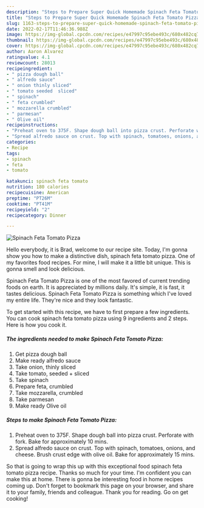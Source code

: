 ```yaml
---
description: "Steps to Prepare Super Quick Homemade Spinach Feta Tomato Pizza"
title: "Steps to Prepare Super Quick Homemade Spinach Feta Tomato Pizza"
slug: 1163-steps-to-prepare-super-quick-homemade-spinach-feta-tomato-pizza
date: 2022-02-17T11:46:36.988Z
image: https://img-global.cpcdn.com/recipes/e47997c95ebe493c/680x482cq70/spinach-feta-tomato-pizza-recipe-main-photo.jpg
thumbnail: https://img-global.cpcdn.com/recipes/e47997c95ebe493c/680x482cq70/spinach-feta-tomato-pizza-recipe-main-photo.jpg
cover: https://img-global.cpcdn.com/recipes/e47997c95ebe493c/680x482cq70/spinach-feta-tomato-pizza-recipe-main-photo.jpg
author: Aaron Alvarez
ratingvalue: 4.1
reviewcount: 28013
recipeingredient:
- " pizza dough ball"
- " alfredo sauce"
- " onion thinly sliced"
- " tomato seeded  sliced"
- " spinach"
- " feta crumbled"
- " mozzarella crumbled"
- " parmesan"
- " Olive oil"
recipeinstructions:
- "Preheat oven to 375F. Shape dough ball into pizza crust. Perforate with fork. Bake for approximately 10 mins."
- "Spread alfredo sauce on crust. Top with spinach, tomatoes, onions, and cheese. Brush crust edge with olive oil. Bake for approximately 15 mins."
categories:
- Recipe
tags:
- spinach
- feta
- tomato

katakunci: spinach feta tomato 
nutrition: 180 calories
recipecuisine: American
preptime: "PT26M"
cooktime: "PT41M"
recipeyield: "2"
recipecategory: Dinner

---
```



![Spinach Feta Tomato Pizza](https://img-global.cpcdn.com/recipes/e47997c95ebe493c/680x482cq70/spinach-feta-tomato-pizza-recipe-main-photo.jpg)

Hello everybody, it is Brad, welcome to our recipe site. Today, I'm gonna show you how to make a distinctive dish, spinach feta tomato pizza. One of my favorites food recipes. For mine, I will make it a little bit unique. This is gonna smell and look delicious.

Spinach Feta Tomato Pizza is one of the most favored of current trending foods on earth. It is appreciated by millions daily. It's simple, it is fast, it tastes delicious. Spinach Feta Tomato Pizza is something which I've loved my entire life. They're nice and they look fantastic.




To get started with this recipe, we have to first prepare a few ingredients. You can cook spinach feta tomato pizza using 9 ingredients and 2 steps. Here is how you cook it.

<!--inarticleads1-->

##### The ingredients needed to make Spinach Feta Tomato Pizza:

1. Get  pizza dough ball
1. Make ready  alfredo sauce
1. Take  onion, thinly sliced
1. Take  tomato, seeded + sliced
1. Take  spinach
1. Prepare  feta, crumbled
1. Take  mozzarella, crumbled
1. Take  parmesan
1. Make ready  Olive oil




<!--inarticleads2-->

##### Steps to make Spinach Feta Tomato Pizza:

1. Preheat oven to 375F. Shape dough ball into pizza crust. Perforate with fork. Bake for approximately 10 mins.
1. Spread alfredo sauce on crust. Top with spinach, tomatoes, onions, and cheese. Brush crust edge with olive oil. Bake for approximately 15 mins.




So that is going to wrap this up with this exceptional food spinach feta tomato pizza recipe. Thanks so much for your time. I'm confident you can make this at home. There is gonna be interesting food in home recipes coming up. Don't forget to bookmark this page on your browser, and share it to your family, friends and colleague. Thank you for reading. Go on get cooking!
